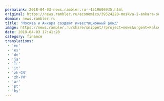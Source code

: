 ```yaml
---
permalink: 2018-04-03-news.rambler.ru--1519606935.html
original: https://news.rambler.ru/economics/39524228-moskva-i-ankara-sozdayut-investitsionnyy-fond/
domain: news.rambler.ru
title: 'Москва и Анкара создают инвестиционный фонд'
image: https://news.rambler.ru/share/snippet/?project=news&urgent=False&image=http%3A%2F%2Fnews.rambler.ru%2Fimg%2F2018%2F04%2F03203927.668560.698.jpg&big=False&title=%D0%9C%D0%BE%D1%81%D0%BA%D0%B2%D0%B0+%D0%B8%C2%A0%D0%90%D0%BD%D0%BA%D0%B0%D1%80%D0%B0+%D1%81%D0%BE%D0%B7%D0%B4%D0%B0%D1%8E%D1%82+%D0%B8%D0%BD%D0%B2%D0%B5%D1%81%D1%82%D0%B8%D1%86%D0%B8%D0%BE%D0%BD%D0%BD%D1%8B%D0%B9+%D1%84%D0%BE%D0%BD%D0%B4
date: 2018-04-03 17:41:28
category: finance
translations: 
 - 'en'
 - 'es'
 - 'de'
 - 'ja'
 - 'fr'
 - 'it'
 - 'zh-CN'
 - 'zh-TW'
 - 'ar'
 - 'pt'
 - 'hy'
---
```


